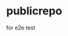 # publicrepo
for e2e test

























































































































































































































































































































































































































































































































































































































































































































































































































































































































































































































































































































































































































































































































































































































































































































































































































































































































































































































































































































































































































































































































































































































































































































































































































































































































































































































































































































